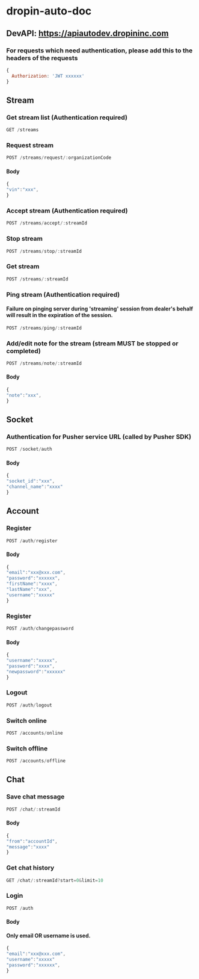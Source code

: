 # dropin-auto-doc

## DevAPI: https://apiautodev.dropininc.com

### For requests which need authentication, please add this to the headers of the requests

```javascript
{
  Authorization: 'JWT xxxxxx'
}
```

## Stream


### Get stream list (Authentication required)

```javascript
GET /streams
```



### Request stream

```javascript
POST /streams/request/:organizationCode
```


#### Body

```javascript
{
"vin":"xxx",
}
```

### Accept stream (Authentication required)

```javascript
POST /streams/accept/:streamId 
```


### Stop stream

```javascript
POST /streams/stop/:streamId 
```


### Get stream

```javascript
POST /streams/:streamId 
```


### Ping stream (Authentication required)
#### Failure on pinging server during 'streaming' session from dealer's behalf will result in the expiration of the session.

```javascript
POST /streams/ping/:streamId 
```

### Add/edit note for the stream (stream MUST be stopped or completed)

```javascript
POST /streams/note/:streamId 
```

#### Body

```javascript
{
"note":"xxx",
}
```


## Socket

### Authentication for Pusher service URL (called by Pusher SDK)

```javascript
POST /socket/auth
```

#### Body

```javascript
{
"socket_id":"xxx",
"channel_name":"xxxx"
}
```


## Account

### Register 

```javascript
POST /auth/register
```

#### Body
```javascript
{
"email":"xxx@xxx.com",
"password":"xxxxxx",
"firstName":"xxxx",
"lastName":"xxx",
"username":"xxxxx"
}
```
### Register 

```javascript
POST /auth/changepassword
```

#### Body
```javascript
{
"username":"xxxxx",
"password":"xxxx",
"newpassword":"xxxxxx"
}
```

### Logout

```javascript
POST /auth/logout
```

### Switch online

```javascript
POST /accounts/online
```

### Switch offline

```javascript
POST /accounts/offline
```



## Chat

### Save chat message

```javascript
POST /chat/:streamId
```

#### Body
```javascript
{
"from":"accountId",
"message":"xxxx"
}
```

### Get chat history

```javascript
GET /chat/:streamId?start=0&limit=10
```



### Login 

```javascript
POST /auth
```


#### Body

#### Only email OR username is used.
```javascript
{
"email":"xxx@xxx.com",
"username":"xxxxx"
"password":"xxxxxx",
}
```
